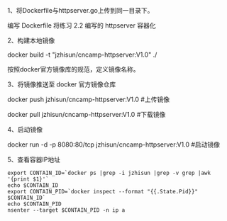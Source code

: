 1、将Dockerfile与httpserver.go上传到同一目录下。

编写 Dockerfile 将练习 2.2 编写的 httpserver 容器化

2、构建本地镜像

docker build -t "jzhisun/cncamp-httpserver:V1.0" ./

按照docker官方镜像库的规范，定义镜像名称。

3、将镜像推送至 docker 官方镜像仓库

docker push jzhisun/cncamp-httpserver:V1.0 #上传镜像

docker pull jzhisun/cncamp-httpserver:V1.0 #下载镜像

4、启动镜像

docker run -d -p 8080:80/tcp jzhisun/cncamp-httpserver:V1.0 #启动镜像

5、查看容器IP地址

```
export CONTAIN_ID=`docker ps |grep -i jzhisun |grep -v grep |awk '{print $1}'`
echo $CONTAIN_ID
export CONTAIN_PID=`docker inspect --format "{{.State.Pid}}" $CONTAIN_ID`
echo $CONTAIN_PID
nsenter --target $CONTAIN_PID -n ip a
```
